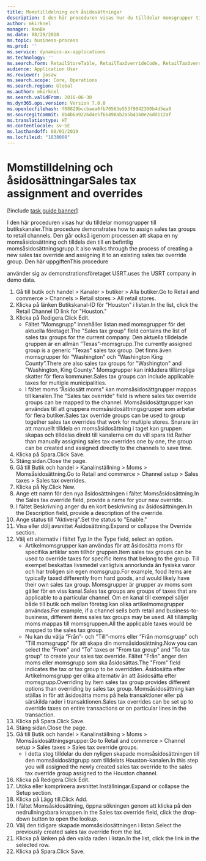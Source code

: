 ```yaml
---
title: Momstilldelning och åsidosättningar
description: I den här proceduren visas hur du tilldelar momsgrupper till butikskanaler.
author: mkirknel
manager: AnnBe
ms.date: 08/29/2018
ms.topic: business-process
ms.prod: ''
ms.service: dynamics-ax-applications
ms.technology: ''
ms.search.form: RetailStoreTable, RetailTaxOverrideCode, RetailTaxOverrideGroup
audience: Application User
ms.reviewer: josaw
ms.search.scope: Core, Operations
ms.search.region: Global
ms.author: mkirknel
ms.search.validFrom: 2016-06-30
ms.dyn365.ops.version: Version 7.0.0
ms.openlocfilehash: f08829bccbaea6fb70563e553f9042300b4d5ea9
ms.sourcegitcommit: 8b4b6a9226d4e5f66498ab2a5b4160e26dd112af
ms.translationtype: HT
ms.contentlocale: sv-SE
ms.lasthandoff: 08/01/2019
ms.locfileid: "1838008"
---
```

# <a name="sales-tax-assignment-and-overrides"></a><span data-ttu-id="3146a-103">Momstilldelning och åsidosättningar</span><span class="sxs-lookup"><span data-stu-id="3146a-103">Sales tax assignment and overrides</span></span>

[!include [task guide banner](../../includes/task-guide-banner.md)]

<span data-ttu-id="3146a-104">I den här proceduren visas hur du tilldelar momsgrupper till butikskanaler.</span><span class="sxs-lookup"><span data-stu-id="3146a-104">This procedure demonstrates how to assign sales tax groups to retail channels.</span></span> <span data-ttu-id="3146a-105">Den går också igenom processen att skapa en ny momsåsidosättning och tilldela den till en befintlig momsåsidosättningsgrupp.</span><span class="sxs-lookup"><span data-stu-id="3146a-105">It also walks through the process of creating a new sales tax override and assigning it to an existing sales tax override group.</span></span> <span data-ttu-id="3146a-106">Den här uppgiften</span><span class="sxs-lookup"><span data-stu-id="3146a-106">This procedure</span></span>

<span data-ttu-id="3146a-107">använder sig av demonstrationsföretaget USRT.</span><span class="sxs-lookup"><span data-stu-id="3146a-107">uses the USRT company in demo data.</span></span>

1. <span data-ttu-id="3146a-108">Gå till butik och handel > Kanaler > butiker > Alla butiker.</span><span class="sxs-lookup"><span data-stu-id="3146a-108">Go to Retail and commerce > Channels > Retail stores > All retail stores.</span></span>
2. <span data-ttu-id="3146a-109">Klicka på länken Butikskanal-ID för "Houston" i listan.</span><span class="sxs-lookup"><span data-stu-id="3146a-109">In the list, click the Retail Channel ID link for "Houston."</span></span>
3. <span data-ttu-id="3146a-110">Klicka på Redigera.</span><span class="sxs-lookup"><span data-stu-id="3146a-110">Click Edit.</span></span>
    * <span data-ttu-id="3146a-111">Fältet "Momsgrupp" innehåller listan med momsgrupper för det aktuella företaget.</span><span class="sxs-lookup"><span data-stu-id="3146a-111">The "Sales tax group" field contains the list of sales tax groups for the current company.</span></span> <span data-ttu-id="3146a-112">Den aktuella tilldelade gruppen är en allmän ”Texas”-momsgrupp.</span><span class="sxs-lookup"><span data-stu-id="3146a-112">The currently assigned group is a generic "Texas" sales tax group.</span></span> <span data-ttu-id="3146a-113">Det finns även momsgrupper för ”Washington” och ”Washington King County”.</span><span class="sxs-lookup"><span data-stu-id="3146a-113">There are also sales tax groups for "Washington" and "Washington, King County."</span></span> <span data-ttu-id="3146a-114">Momsgrupper kan inkludera tillämpliga skatter för flera kommuner.</span><span class="sxs-lookup"><span data-stu-id="3146a-114">Sales tax groups can include applicable taxes for multiple municipalities.</span></span>  
    * <span data-ttu-id="3146a-115">I fältet moms ”Åsidosätt moms" kan momsåsidosättgrupper mappas till kanalen.</span><span class="sxs-lookup"><span data-stu-id="3146a-115">The "Sales tax override" field is where sales tax override groups can be mapped to the channel.</span></span> <span data-ttu-id="3146a-116">Momsåsidosättgrupper kan användas till att gruppera momsåsidosättningsgrupper som arbetar för flera butiker.</span><span class="sxs-lookup"><span data-stu-id="3146a-116">Sales tax override groups can be used to group together sales tax overrides that work for multiple stores.</span></span> <span data-ttu-id="3146a-117">Snarare än att manuellt tilldela en momsåsidosättning i taget kan gruppen skapas och tilldelas direkt till kanalerna om du vill spara tid.</span><span class="sxs-lookup"><span data-stu-id="3146a-117">Rather than manually assigning sales tax overrides one by one, the group can be created and assigned directly to the channels to save time.</span></span>  
4. <span data-ttu-id="3146a-118">Klicka på Spara.</span><span class="sxs-lookup"><span data-stu-id="3146a-118">Click Save.</span></span>
5. <span data-ttu-id="3146a-119">Stäng sidan.</span><span class="sxs-lookup"><span data-stu-id="3146a-119">Close the page.</span></span>
6. <span data-ttu-id="3146a-120">Gå till Butik och handel > Kanalinställning > Moms > Momsåsidosättning.</span><span class="sxs-lookup"><span data-stu-id="3146a-120">Go to Retail and commerce > Channel setup > Sales taxes > Sales tax overrides.</span></span>
7. <span data-ttu-id="3146a-121">Klicka på Ny.</span><span class="sxs-lookup"><span data-stu-id="3146a-121">Click New.</span></span>
8. <span data-ttu-id="3146a-122">Ange ett namn för den nya åsidosättningen i fältet Momsåsidosättning.</span><span class="sxs-lookup"><span data-stu-id="3146a-122">In the Sales tax override field, provide a name for your new override.</span></span>
9. <span data-ttu-id="3146a-123">I fältet Beskrivning anger du en kort beskrivning av åsidosättningen.</span><span class="sxs-lookup"><span data-stu-id="3146a-123">In the Description field, provide a description of the override.</span></span>
10. <span data-ttu-id="3146a-124">Ange status till "Aktivera".</span><span class="sxs-lookup"><span data-stu-id="3146a-124">Set the status to "Enable."</span></span>
11. <span data-ttu-id="3146a-125">Visa eller dölj avsnittet Åsidosättning.</span><span class="sxs-lookup"><span data-stu-id="3146a-125">Expand or collapse the Override section.</span></span>
12. <span data-ttu-id="3146a-126">Välj ett alternativ i fältet Typ.</span><span class="sxs-lookup"><span data-stu-id="3146a-126">In the Type field, select an option.</span></span>
    * <span data-ttu-id="3146a-127">Artikelmomsgrupper kan användas för att åsidosätta moms för specifika artiklar som tillhör gruppen.</span><span class="sxs-lookup"><span data-stu-id="3146a-127">Item sales tax groups can be used to override taxes for specific items that belong to the group.</span></span> <span data-ttu-id="3146a-128">Till exempel beskattas livsmedel vanligtvis annorlunda än fysiska varor och har troligen sin egen momsgrupp.</span><span class="sxs-lookup"><span data-stu-id="3146a-128">For example, food items are typically taxed differently from hard goods, and would likely have their own sales tax group.</span></span>     <span data-ttu-id="3146a-129">Momsgrupper är grupper av moms som gäller för en viss kanal.</span><span class="sxs-lookup"><span data-stu-id="3146a-129">Sales tax groups are groups of taxes that are applicable to a particular channel.</span></span> <span data-ttu-id="3146a-130">Om en kanal till exempel säljer både till butik och mellan företag kan olika artikelmomsgrupper användas.</span><span class="sxs-lookup"><span data-stu-id="3146a-130">For example, if a channel sells both retail and business-to-business, different items sales tax groups may be used.</span></span> <span data-ttu-id="3146a-131">All tillämplig moms mappas till momsgruppen.</span><span class="sxs-lookup"><span data-stu-id="3146a-131">All the applicable taxes would be mapped to the sales tax group.</span></span>  
    * <span data-ttu-id="3146a-132">Nu kan du välja ”Från”- och ”Till”-moms eller ”Från momsgrupp" och "Till momsgrupp" för att skapa din momsåsidosättning.</span><span class="sxs-lookup"><span data-stu-id="3146a-132">Now you can select the "From" and "To" taxes or "From tax group" and "To tax group" to create your sales tax override.</span></span>    <span data-ttu-id="3146a-133">Fältet "Från" anger den moms eller momsgrupp som ska åsidosättas.</span><span class="sxs-lookup"><span data-stu-id="3146a-133">The "From" field indicates the tax or tax group to be overridden.</span></span> <span data-ttu-id="3146a-134">Åsidosätta efter Artikelmomsgrupp ger olika alternativ än att åsidosätta efter momsgrupp.</span><span class="sxs-lookup"><span data-stu-id="3146a-134">Overriding by Item sales tax group provides different options than overriding by sales tax group.</span></span>    <span data-ttu-id="3146a-135">Momsåsidosättning kan ställas in för att åsidosätta moms på hela transaktioner eller på särskilda rader i transaktionen.</span><span class="sxs-lookup"><span data-stu-id="3146a-135">Sales tax overrides can be set up to override taxes on entire transactions or on particular lines in the transaction.</span></span>  
13. <span data-ttu-id="3146a-136">Klicka på Spara.</span><span class="sxs-lookup"><span data-stu-id="3146a-136">Click Save.</span></span>
14. <span data-ttu-id="3146a-137">Stäng sidan.</span><span class="sxs-lookup"><span data-stu-id="3146a-137">Close the page.</span></span>
15. <span data-ttu-id="3146a-138">Gå till Butik och handel > Kanalinställning > Moms > Momsåsidosättningsgrupper.</span><span class="sxs-lookup"><span data-stu-id="3146a-138">Go to Retail and commerce > Channel setup > Sales taxes > Sales tax override groups.</span></span>
    * <span data-ttu-id="3146a-139">I detta steg tilldelar du den nyligen skapade momsåsidosättningen till den momsåsidosättgrupp som tilldelats Houston-kanalen.</span><span class="sxs-lookup"><span data-stu-id="3146a-139">In this step you will assigned the newly created sales tax override to the sales tax override group assigned to the Houston channel.</span></span>  
16. <span data-ttu-id="3146a-140">Klicka på Redigera.</span><span class="sxs-lookup"><span data-stu-id="3146a-140">Click Edit.</span></span>
17. <span data-ttu-id="3146a-141">Utöka eller komprimera avsnittet Inställningar.</span><span class="sxs-lookup"><span data-stu-id="3146a-141">Expand or collapse the Setup section.</span></span>
18. <span data-ttu-id="3146a-142">Klicka på Lägg till.</span><span class="sxs-lookup"><span data-stu-id="3146a-142">Click Add.</span></span>
19. <span data-ttu-id="3146a-143">I fältet Momsåsidosättning, öppna sökningen genom att klicka på den nedrullningsbara knappen.</span><span class="sxs-lookup"><span data-stu-id="3146a-143">In the Sales tax override field, click the drop-down button to open the lookup.</span></span>
20. <span data-ttu-id="3146a-144">Välj den tidigare skapade momsåsidosättningen i listan.</span><span class="sxs-lookup"><span data-stu-id="3146a-144">Select the previously created sales tax override from the list.</span></span>
21. <span data-ttu-id="3146a-145">Klicka på länken på den valda raden i listan.</span><span class="sxs-lookup"><span data-stu-id="3146a-145">In the list, click the link in the selected row.</span></span>
22. <span data-ttu-id="3146a-146">Klicka på Spara.</span><span class="sxs-lookup"><span data-stu-id="3146a-146">Click Save.</span></span>


